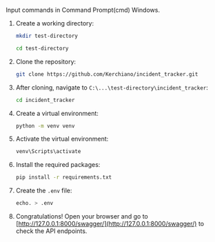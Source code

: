 Input commands in Command Prompt(cmd) Windows.
1.  Create a working directory:
    ```bash
    mkdir test-directory
    ```
    ```bash
    cd test-directory
    ```
2. Clone the repository:
    ```bash
    git clone https://github.com/Kerchiano/incident_tracker.git
    ```

3. After cloning, navigate to `C:\...\test-directory\incident_tracker`:

    ```bash
    cd incident_tracker
    ```

4. Create a virtual environment:

    ```bash
    python -m venv venv
    ```

5. Activate the virtual environment:

    ```bash
    venv\Scripts\activate
    ```

6. Install the required packages:

    ```bash
    pip install -r requirements.txt
    ```

7. Create the `.env` file:

    ```bash
    echo. > .env
    ```

8. Congratulations! Open your browser and go to [http://127.0.0.1:8000/swagger/](http://127.0.0.1:8000/swagger/) to check the API endpoints.
